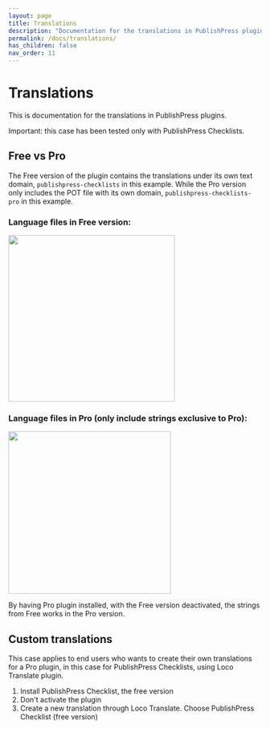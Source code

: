 ```yaml
---
layout: page
title: Translations
description: "Documentation for the translations in PublishPress plugins"
permalink: /docs/translations/
has_children: false
nav_order: 11
---
```


# Translations

This is documentation for the translations in PublishPress plugins.

Important: this case has been tested only with PublishPress Checklists.

## Free vs Pro

The Free version of the plugin contains the translations under its own text domain, `publishpress-checklists` in this example. While the Pro version only includes the POT file with its own domain, `publishpress-checklists-pro` in this example.

### Language files in Free version:
<img width="331" alt="" src="https://user-images.githubusercontent.com/4999794/140989960-6c9236e8-5828-4b7a-84f7-024a2316ee0f.png">

### Language files in Pro (only include strings exclusive to Pro):
<img width="323" alt="" src="https://user-images.githubusercontent.com/4999794/140989862-b91ff8a5-f30b-498e-9958-eaa7ac7ce0aa.png">

By having Pro plugin installed, with the Free version deactivated, the strings from Free works in the Pro version.

## Custom translations

This case applies to end users who wants to create their own translations for a Pro plugin, in this case for PublishPress Checklists, using Loco Translate plugin.

1. Install PublishPress Checklist, the free version
2. Don't activate the plugin
3. Create a new translation through Loco Translate. Choose PublishPress Checklist (free version)
